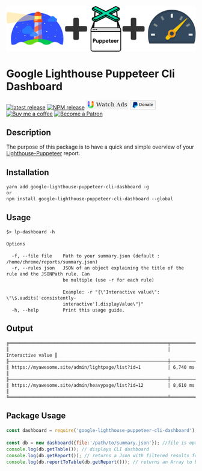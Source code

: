 ![logo](logo.png)

Google Lighthouse Puppeteer Cli Dashboard
=========================================

[![latest release](https://img.shields.io/github/release/femtopixel/google-lighthouse-puppeteer-cli-dashboard.svg "latest release")](http://github.com/femtopixel/google-lighthouse-puppeteer-cli-dashboard/releases)
[![NPM release](https://img.shields.io/npm/v/google-lighthouse-puppeteer-cli-dashboard.svg "NPM release")](https://www.npmjs.com/package/google-lighthouse-puppeteer-cli-dashboard)
[![Watch Ads](https://github.com/jaymoulin/jaymoulin.github.io/raw/master/utip.png "Watch Ads")](https://utip.io/femtopixel)
[![PayPal donation](https://github.com/jaymoulin/jaymoulin.github.io/raw/master/ppl.png "PayPal donation")](https://www.paypal.me/jaymoulin)
[![Buy me a coffee](https://www.buymeacoffee.com/assets/img/custom_images/orange_img.png "Buy me a coffee")](https://www.buymeacoffee.com/3Yu8ajd7W)
[![Become a Patron](https://badgen.net/badge/become/a%20patron/F96854 "Become a Patron")](https://patreon.com/femtopixel)

Description
-----------

The purpose of this package is to have a quick and simple overview of your [Lighthouse-Puppeteer](https://github.com/femtopixel/docker-google-lighthouse-puppeteer) report.

Installation
------------

```
yarn add google-lighthouse-puppeteer-cli-dashboard -g
or
npm install google-lighthouse-puppeteer-cli-dashboard --global
```

Usage
-----

```
$> lp-dashboard -h                                  

Options

  -f, --file file    Path to your summary.json (default : /home/chrome/reports/summary.json)       
  -r, --rules json   JSON of an object explaining the title of the rule and the JSONPath rule. Can 
                     be multiple (use -r for each rule)                                            
                                                                                                   
                     Example: -r "{\"Interactive value\": \"\$.audits['consistently-               
                     interactive'].displayValue\"}"                                                
  -h, --help         Print this usage guide.                                                       
```

Output
------

```
╔═══════════════════════════════════════════════════════════╤═══════════════════╗
║                                                           │ Interactive value ║
╟───────────────────────────────────────────────────────────┼───────────────────╢
║ https://myawesome.site/admin/lightpage/list?id=1          │ 6,740 ms          ║
╟───────────────────────────────────────────────────────────┼───────────────────╢
║ https://myawesome.site/admin/heavypage/list?id=12         │ 8,610 ms          ║
╚═══════════════════════════════════════════════════════════╧═══════════════════╝
```

Package Usage
-------------

```javascript
const dashboard = require('google-lighthouse-puppeteer-cli-dashboard');

const db = new dashboard({file:'/path/to/summary.json'}); //file is optional - Default : /home/chrome/reports/summary.json
console.log(db.getTable()); // displays CLI dashboard
console.log(db.getReport()); // returns a Json with filtered results for each URL
console.log(db.reportToTable(db.getReport())); // returns an Array to be converted in CLI dashboard
```
